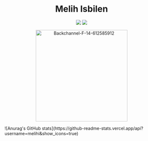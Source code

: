 
<h1 align="center"><b >Melih Isbilen </b></h1>
<p align="center">
<img  src="https://camo.githubusercontent.com/abb97269de2982c379cbc128bba93ba724d8822bfbe082737772bd4feb59cb54/68747470733a2f2f63646e2e7261776769742e636f6d2f73696e647265736f726875732f617765736f6d652f643733303566333864323966656437386661383536353265336136336531353464643865383832392f6d656469612f62616467652e737667"> <img src="https://komarev.com/ghpvc/?username=melihi&color=green" ><br>
</p>
 

<p align="center">
    <img src="https://i.ibb.co/tsx0NkS/Backchannel-F-14-612585912.webp" alt="Backchannel-F-14-612585912"
        height="300">
</p>
 <p align="center">

</p>
![Anurag's GitHub stats](https://github-readme-stats.vercel.app/api?username=melihi&show_icons=true)
